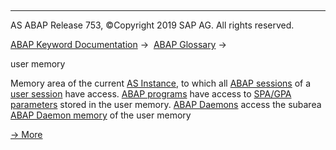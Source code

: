   

* * *

AS ABAP Release 753, ©Copyright 2019 SAP AG. All rights reserved.

[ABAP Keyword Documentation](javascript:call_link\('abenabap.htm'\)) →  [ABAP Glossary](javascript:call_link\('abenabap_glossary.htm'\)) → 

user memory

Memory area of the current [AS Instance](javascript:call_link\('abenapplication_server_glosry.htm'\) "Glossary Entry"), to which all [ABAP sessions](javascript:call_link\('abenmain_session_glosry.htm'\) "Glossary Entry") of a [user session](javascript:call_link\('abenuser_session_glosry.htm'\) "Glossary Entry") have access. [ABAP programs](javascript:call_link\('abenabap_program_glosry.htm'\) "Glossary Entry") have access to [SPA/GPA parameters](javascript:call_link\('abenspa_gpa_parameter_1_glosry.htm'\) "Glossary Entry") stored in the user memory. [ABAP Daemons](javascript:call_link\('abenabap_daemon_glosry.htm'\) "Glossary Entry") access the subarea [ABAP Daemon memory](javascript:call_link\('abenabap_daemon_memory_glosry.htm'\) "Glossary Entry") of the user memory

[→ More](javascript:call_link\('abenmemory_organization.htm'\))